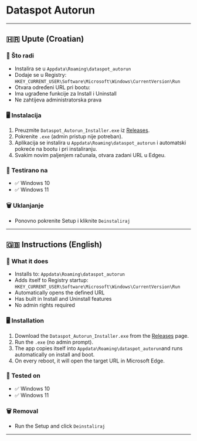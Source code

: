 # Dataspot Autorun

---

## 🇭🇷 Upute (Croatian)

### 🔧 Što radi

- Instalira se u `Appdata\Roaming\dataspot_autorun`
- Dodaje se u Registry:  
  `HKEY_CURRENT_USER\Software\Microsoft\Windows\CurrentVersion\Run`
- Otvara određeni URL pri bootu:
- Ima ugrađene funkcije za Install i Uninstall
- Ne zahtijeva administratorska prava

### 🖥️ Instalacija

1. Preuzmite `Dataspot_Autorun_Installer.exe` iz [Releases](https://github.com/flaskarin/dataspot/releases/tag/2.0).
2. Pokrenite `.exe` (admin pristup nije potreban).
3. Aplikacija se instalira u `Appdata\Roaming\dataspot_autorun` i automatski pokreće na bootu i pri instaliranju.
4. Svakim novim paljenjem računala, otvara zadani URL u Edgeu.

### 🧪 Testirano na

- ✅ Windows 10
- ✅ Windows 11

### 🗑️ Uklanjanje

- Ponovno pokrenite Setup i kliknite `Deinstaliraj`

---

## 🇬🇧 Instructions (English)

### 🔧 What it does

- Installs to:  `Appdata\Roaming\dataspot_autorun`
- Adds itself to Registry startup:  
  `HKEY_CURRENT_USER\Software\Microsoft\Windows\CurrentVersion\Run`
- Automatically opens the defined URL
- Has built in Install and Uninstall features
- No admin rights required

### 🖥️ Installation

1. Download the `Dataspot_Autorun_Installer.exe` from the [Releases](https://github.com/flaskarin/dataspot/releases/tag/2.0) page.
2. Run the `.exe` (no admin prompt).
3. The app copies itself into `Appdata\Roaming\dataspot_autorun`and runs automatically on install and boot.
4. On every reboot, it will open the target URL in Microsoft Edge.

### 🧪 Tested on

- ✅ Windows 10
- ✅ Windows 11

### 🗑️ Removal

- Run the Setup and click `Deinstaliraj`

---

